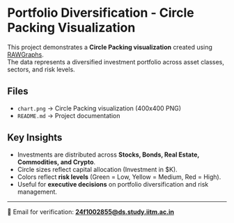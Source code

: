 # Portfolio Diversification - Circle Packing Visualization

This project demonstrates a **Circle Packing visualization** created using [RAWGraphs](https://rawgraphs.io/).  
The data represents a diversified investment portfolio across asset classes, sectors, and risk levels.

## Files
- `chart.png` → Circle Packing visualization (400x400 PNG)
- `README.md` → Project documentation

## Key Insights
- Investments are distributed across **Stocks, Bonds, Real Estate, Commodities, and Crypto**.
- Circle sizes reflect capital allocation (Investment in $K).
- Colors reflect **risk levels** (Green = Low, Yellow = Medium, Red = High).
- Useful for **executive decisions** on portfolio diversification and risk management.

---

📧 Email for verification: **24f1002855@ds.study.iitm.ac.in**
